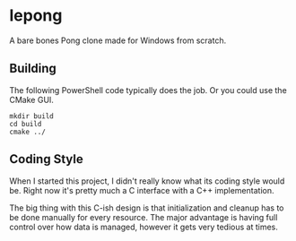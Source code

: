 # lepong
A bare bones Pong clone made for Windows from scratch.

## Building
The following PowerShell code typically does the job. Or you could use the CMake GUI.
```
mkdir build
cd build
cmake ../
```

## Coding Style
When I started this project, I didn't really know what its coding style would be.
Right now it's pretty much a C interface with a C++ implementation.

The big thing with this C-ish design is that initialization and cleanup has to be done manually for every resource.
The major advantage is having full control over how data is managed, however it gets very tedious at times.
